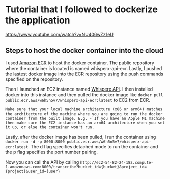 # Tutorial that I followed to dockerize the application

https://www.youtube.com/watch?v=NU406wZz1eU

## Steps to host the docker container into the cloud

I used [Amazon ECR](https://us-east-1.console.aws.amazon.com/ecr/public-registry/repositories?region=us-east-1) to host the docker container. The public repository where the container is located is named whisperx-api-ecr. Lastly, I pushed the lastest docker image into the ECR repository using the push commands specified on the repository.

Then I launched an EC2 instance named [Whisperx API](https://us-east-1.console.aws.amazon.com/ec2/home?region=us-east-1#InstanceDetails:instanceId=i-06c5cf0570e8376a7). I then installed docker into this instance and then pulled the docker image like `docker pull public.ecr.aws/w6h5n5v7/whisperx-api-ecr:latest` to EC2 from ECR.

`Make sure that your local machine architecture (x86 or arm64) matches the architecture of the machine where you are going to run the docker container from the built image. E.g. - If you have an Apple M1 machine then make sure the EC2 instance has an arm64 architecture when you set it up, or else the container won't run.`

Lastly, after the docker image has been pulled, I run the container using `docker run -d -p 8000:8000 public.ecr.aws/w6h5n5v7/whisperx-api-ecr:latest`. The d flag specifies detached mode to run the container and the p flag specifies the port number pairing.

Now you can call the API by calling `http://ec2-54-82-24-182.compute-1.amazonaws.com:8000/transcribe?bucket_id={bucket}&project_id={project}&user_id={user}`

